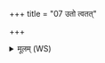 +++
title = "07 उतो त्वतत्"

+++
<details><summary>मूलम् (WS)</summary>

उतो त्वतत् प्र पातयत्वतो त्वदपि नह्यसि ॥  
उतो तदस्वकं कृत्वा राजा वरुण ईयते ॥ १९ ॥
</details>